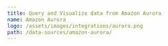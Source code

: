 ```yaml
---
title: Query and Visualize data from Amazon Aurora
name: Amazon Aurora
logo: /assets/images/integrations/aurora.png
path: /data-sources/amazon-aurora/
---
```

